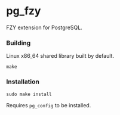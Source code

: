 
# pg_fzy

FZY extension for PostgreSQL.

### Building

Linux x86_64 shared library built by default.

```
make
```

### Installation

```
sudo make install
```

Requires `pg_config` to be installed.

